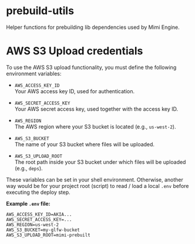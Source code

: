 # prebuild-utils

Helper functions for prebuilding lib dependencies used by Mimi Engine.

# AWS S3 Upload credentials
To use the AWS S3 upload functionality, you must define the following environment variables:

- `AWS_ACCESS_KEY_ID`  
  Your AWS access key ID, used for authentication.

- `AWS_SECRET_ACCESS_KEY`  
  Your AWS secret access key, used together with the access key ID.

- `AWS_REGION`  
  The AWS region where your S3 bucket is located (e.g., `us-west-2`).

- `AWS_S3_BUCKET`  
  The name of your S3 bucket where files will be uploaded.

- `AWS_S3_UPLOAD_ROOT`  
  The root path inside your S3 bucket under which files will be uploaded (e.g., `deps`).

These variables can be set in your shell environment. Otherwise, another way would be for your
project root (script) to read / load a local `.env` before executing the deploy step.

**Example `.env` file:**
```
AWS_ACCESS_KEY_ID=AKIA...
AWS_SECRET_ACCESS_KEY=...
AWS_REGION=us-west-2
AWS_S3_BUCKET=my-glfw-bucket
AWS_S3_UPLOAD_ROOT=mimi-prebuilt
```